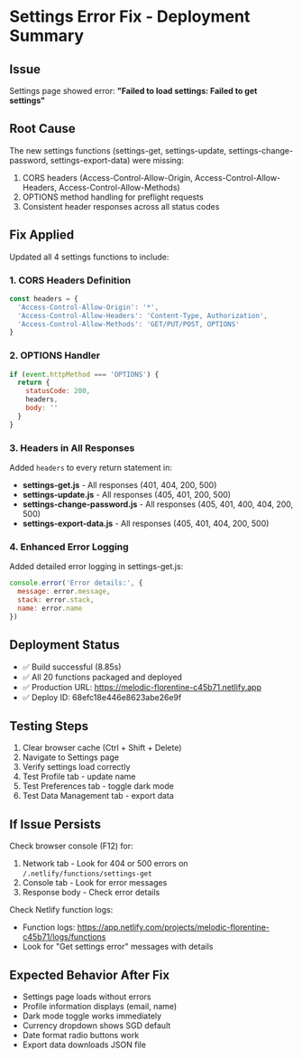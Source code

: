 # Settings Error Fix - Deployment Summary

## Issue
Settings page showed error: **"Failed to load settings: Failed to get settings"**

## Root Cause
The new settings functions (settings-get, settings-update, settings-change-password, settings-export-data) were missing:
1. CORS headers (Access-Control-Allow-Origin, Access-Control-Allow-Headers, Access-Control-Allow-Methods)
2. OPTIONS method handling for preflight requests
3. Consistent header responses across all status codes

## Fix Applied
Updated all 4 settings functions to include:

### 1. CORS Headers Definition
```javascript
const headers = {
  'Access-Control-Allow-Origin': '*',
  'Access-Control-Allow-Headers': 'Content-Type, Authorization',
  'Access-Control-Allow-Methods': 'GET/PUT/POST, OPTIONS'
}
```

### 2. OPTIONS Handler
```javascript
if (event.httpMethod === 'OPTIONS') {
  return {
    statusCode: 200,
    headers,
    body: ''
  }
}
```

### 3. Headers in All Responses
Added `headers` to every return statement in:
- **settings-get.js** - All responses (401, 404, 200, 500)
- **settings-update.js** - All responses (405, 401, 200, 500)
- **settings-change-password.js** - All responses (405, 401, 400, 404, 200, 500)
- **settings-export-data.js** - All responses (405, 401, 404, 200, 500)

### 4. Enhanced Error Logging
Added detailed error logging in settings-get.js:
```javascript
console.error('Error details:', {
  message: error.message,
  stack: error.stack,
  name: error.name
})
```

## Deployment Status
- ✅ Build successful (8.85s)
- ✅ All 20 functions packaged and deployed
- ✅ Production URL: https://melodic-florentine-c45b71.netlify.app
- ✅ Deploy ID: 68efc18e446e8623abe26e9f

## Testing Steps
1. Clear browser cache (Ctrl + Shift + Delete)
2. Navigate to Settings page
3. Verify settings load correctly
4. Test Profile tab - update name
5. Test Preferences tab - toggle dark mode
6. Test Data Management tab - export data

## If Issue Persists
Check browser console (F12) for:
1. Network tab - Look for 404 or 500 errors on `/.netlify/functions/settings-get`
2. Console tab - Look for error messages
3. Response body - Check error details

Check Netlify function logs:
- Function logs: https://app.netlify.com/projects/melodic-florentine-c45b71/logs/functions
- Look for "Get settings error" messages with details

## Expected Behavior After Fix
- Settings page loads without errors
- Profile information displays (email, name)
- Dark mode toggle works immediately
- Currency dropdown shows SGD default
- Date format radio buttons work
- Export data downloads JSON file
